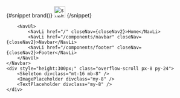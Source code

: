 <div class="relative">
    <Navbar
        toggleNav={toggleNav2}
        closeNav={closeNav2}
        navStatus={navStatus2}
        breakPoint="md"
        navclass="absolute w-full z-20 top-0 start-0 border-b border-gray-200 dark:border-gray-700"
    >
        {#snippet brand()}
            <NavBrand siteName="Svelte 5" closeNav={closeNav2}>
                <img width="30" src="/images/svelte-icon.png" alt="svelte icon" />
            </NavBrand>
        {/snippet}

        <NavUl>
            <NavLi href="/" closeNav={closeNav2}>Home</NavLi>
            <NavLi href="/components/navbar" closeNav={closeNav2}>Navbar</NavLi>
            <NavLi href="/components/footer" closeNav={closeNav2}>Footer</NavLi>
        </NavUl>
    </Navbar>
    <div style="height:300px;" class="overflow-scroll px-8 py-24">
        <Skeleton divclass="mt-16 mb-8" />
        <ImagePlaceholder divclass="my-8" />
        <TextPlaceholder divclass="my-8" />
    </div>
</div>